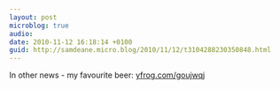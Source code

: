 ```yaml
---
layout: post
microblog: true
audio: 
date: 2010-11-12 16:18:14 +0100
guid: http://samdeane.micro.blog/2010/11/12/t3104288230350848.html
---
```

In other news - my favourite beer:  [yfrog.com/goujwqj](http://yfrog.com/goujwqj)
